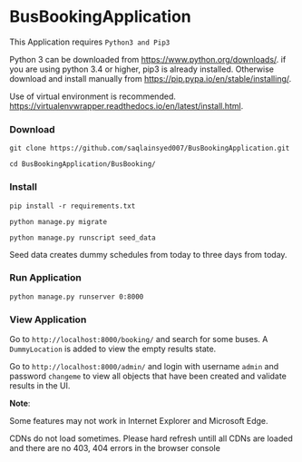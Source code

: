 # BusBookingApplication


This Application requires `Python3 and Pip3`


Python 3 can be downloaded from https://www.python.org/downloads/. if you are using python 3.4 or higher, pip3 is already installed. Otherwise download and install manually from https://pip.pypa.io/en/stable/installing/.


Use of virtual environment is recommended. https://virtualenvwrapper.readthedocs.io/en/latest/install.html.


### Download
```
git clone https://github.com/saqlainsyed007/BusBookingApplication.git

cd BusBookingApplication/BusBooking/
```

### Install
```
pip install -r requirements.txt

python manage.py migrate

python manage.py runscript seed_data
```

Seed data creates dummy schedules from today to three days from today.


### Run Application
```
python manage.py runserver 0:8000
```

### View Application
Go to `http://localhost:8000/booking/` and search for some buses. A `DummyLocation` is added to view the empty results state.


Go to `http://localhost:8000/admin/` and login with username `admin` and password `changeme` to view all objects that have been created and validate results in the UI.


**Note**: 


Some features may not work in Internet Explorer and Microsoft Edge.

CDNs do not load sometimes. Please hard refresh untill all CDNs are loaded and there are no 403, 404 errors in the browser console
